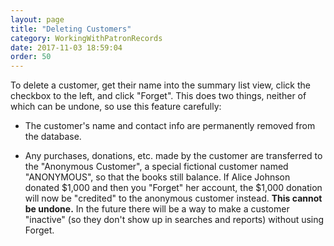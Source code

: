 ```yaml
---
layout: page
title: "Deleting Customers"
category: WorkingWithPatronRecords
date: 2017-11-03 18:59:04
order: 50
---
```




To delete a customer, get their name into the summary list view, click the checkbox to the left, and click "Forget".  This does two things, neither of which can be undone, so use this feature carefully:

* The customer's name and contact info are permanently removed from the database.

* Any purchases, donations, etc. made by the customer are transferred to
the "Anonymous Customer", a special fictional customer named
"ANONYMOUS", so that the books still balance.  If Alice Johnson donated
$1,000 and then you "Forget" her account, the $1,000 donation will now
be "credited" to the anonymous customer instead.  **This cannot be
undone.**  In the future there will be a way to make a customer
"inactive" (so they don't show up in searches and reports) without using
Forget.
